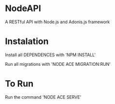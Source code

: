 # NodeAPI

A RESTful API with Node.js and Adonis.js framework


# Instalation

Install all DEPENDENCES with 'NPM INSTALL'

Run all migrations with 'NODE ACE MIGRATION:RUN'


# To Run 

Run the command 'NODE ACE SERVE'

